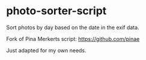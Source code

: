 # photo-sorter-script
Sort photos by day based on the date in the exif data.

Fork of Pina Merkerts script: https://github.com/pinae

Just adapted for my own needs.